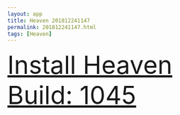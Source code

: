```yaml
---
layout: app
title: Heaven 201812241147
permalink: 201812241147.html
tags: [Heaven]
---
```

<div class="pure-g">
    <div class="pure-u-1-1" style="font-size: 4em">
        <a class="pure-button-primary" href="itms-services://?action=download-manifest&url=https%3A%2F%2Flitsungyisigono.github.io%2FTestScript%2Fmanifests%2F201812241147.plist"><i class="fa fa-download" aria-hidden="true"></i>Install Heaven Build: 1045</a>
    </div>
</div>